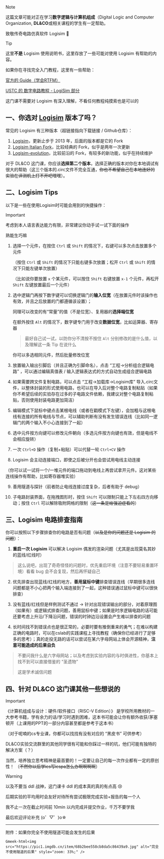 >[!NOTE]
> 这篇文章可能对正在学习**数字逻辑与计算机组成**（Digital Logic and Computer Organization, **DL&CO**或相关课程的学生有一定帮助。
>
> 致敬传奇电路仿真软件 Logisim 🫡

> [!TIP]
>
> 这里**不是** Logisim 使用说明书，这里存放了一些可能对使用 Logisim 有帮助的内容。
>
> 如果你在寻找完全入门教程，这里有一些帮助：
>
> [官方的 Guide（学会RTFM）](https://cburch.com/logisim/docs/2.7/en/html/guide/index.html)
>
> [USTC 的 数字电路教程 - LogiSim 部分](https://vlab.ustc.edu.cn/guide/doc_logisim.html)
>
> 这门课不需要对 Logisim 有深入理解，不看任何教程纯摸索也是可以的



## 一、你选对 [Logisim](https://sourceforge.net/projects/circuit/) 版本了吗？

常见的 Logisim 有三种版本（超链接指向下载链接 / Github仓库）：

1. [Logisim](https://sourceforge.net/projects/circuit/)，更新止步于 2013 年，后面的版本都是它的 Fork
2. [Logisim Italian Fork](https://sourceforge.net/projects/logisimit/)，比较经典的 Fork，似乎是两年一次更新
3. [Logisim-evolution](https://github.com/logisim-evolution/logisim-evolution)，比较前沿的 Fork，有较多的新功能，似乎在持续维护

对于 DL&CO 这门课，你应该**选择第二个版本**，选择正确的版本对你在本地调试有很大的帮助（这三个版本的.circ文件不完全互通，~~你也不希望自己在本地连好的实验在评测机上打不开吧嘿嘿~~）。



## 二、Logisim Tips

以下是一些在使用Logisim时可能会用到的快捷操作：

> [!IMPORTANT]
>
> 考虑到本人语言表达能力有限，非常建议你动手试一试下面的操作
>
> 熟能生巧嘛

1. 选择一个元件，在按住 `Ctrl` 或 `Shift` 的情况下，右键可以多次点击放置多个元件

   （按住 `Ctrl` 或 `Shift` 的情况下只能右键多次放置；松开 `Ctrl` 或 `Shift` 的情况下只能左键单次放置）

   （比如说你要放置 `x` 个某元件，可以按住 `Shift` 右键放置 `x-1` 个元件，再松开 `Shift` 左键放置最后一个元件）



2. 选中逻辑门再按下数字键可以切换逻辑门的**输入位宽**（在放置元件时该操作也有效，并且之后放置的门都遵循该设置）；

   同理可以改变的有“常量”的值（不是位宽）、复用器的**选择端位宽**

   在额外按住 `Alt` 的情况下，数字键专门用于改变**数据位宽**，比如运算器、寄存器

   > 最好自己试一试，以防你分不清按不按住 `Alt` 分别修改的是什么值，以及理解这一条 Tip 在说什么

   你可以多选相同元件，然后批量修改位宽

   

3. 放置输入输出引脚后（并且正确为引脚命名），点击 “工程→分析组合逻辑电路” ，可以通过编辑真值表 / 输入逻辑表达式的方式自动生成组合逻辑电路



4. 如果需要跨文件复制电路，可以点击 “工程→加载库→Logisim库” 导入.circ文件，以整体封装的形式使用电路，也可以在导入后对整个电路复制粘贴（如果你不希望后续的实验存在过多的子电路文件依赖，我建议对整个电路复制粘贴，否则使用封装电路更加简洁）



5. 编辑模式下鼠标中键点击某根电线（或者在戳模式下左键），会加粗与这根电线有连接的所有电线与节点，可以辅助判断有没有发生错误连线（比如同一逻辑门的两个输入不小心连接到了一起）



6. 选中元件按方向键可以修改元件朝向（多选元件按方向键也有效，但是电线不会相应旋转）



7. 一次 `Ctrl+D` 操作（复制+粘贴）可以代替一轮 `Ctrl+CV` 操作



8. Logisim 会主动连接端口，即使之后被分开也会尝试用电线主动连接

（你可以试一试将一个/一堆元件的端口拖动到电线上再尝试拿开元件。这对某些连线操作有帮助，比如寄存器堆实验）



9. 善用隧道与探针（前者防止电线连接过度复杂，后者有助于 debug）



10. 子电路封装界面，在拖拽图形时，按住 `Shift` 可以限制只能上下左右四方向移动；按住 `Ctrl` 可以解除吸附网格的限制（~~这一条是给强迫症看的~~）



## 三、Logisim 电路排查指南

你可以按照以下步骤排查你的电路是否有问题（~~以及是你的问题还是 Logisim 的问题~~）：

1. **重启一次 Logisim** 可以解决 Logisim 偶发的渲染问题（尤其是出现莫名其妙的蓝线/红线时）

> 这么说吧，出现了奇奇怪怪的问题时，优先重启环境（注意不要轻易重置环境）看看 bug 会不会复现，然后再怀疑自己

2. 优先排查出现蓝线/红线的地方，**善用鼠标中键**排查错误连线（早期很多连线问题都是不小心把两个输入端连接到了一起，这种错误通过鼠标中键可以很快排查）

3. 没有蓝线/红线但是样例测试不通过 → 针对出现错误输出的部分，对着原理图（如果有）或逻辑式排查问题，善用鼠标中键；如果是时序逻辑电路的话可能还要考虑上升沿/下降沿问题，错误的时钟边沿设置会产生难以排查的问题

4. 长时间找不到错误点也是很正常的，必要时要有推倒重来的勇气；在难以构建正确的电路时，可以在cslab的实践课程上寻找教程（确保你已经进行了足够多的思考）；真的走投无路的话可以尝试在某六字母网站上体会开源精神，**注意可能造成的后果自负**

> 不要问我什么是六字母网站；以及考虑到实验内容的与时俱进性，你基本上找不到可以直接借鉴的 “圣遗物” 
>
> 这是学术诚信问题



## 四、针对 DL&CO 这门课其他一些想说的

> [!IMPORTANT]
> 《计算机组成与设计：硬件/软件接口（RISC-V Edition）》 是学校所用教材的一大参考书籍，学有余力的话/学习时遇到困难，这本书可能会让你有额外收获/茅塞顿开（上课用的PPT的一部分内容甚至都是参考于这本书）
>
> （对于呢喃的cs专业课，你都可以找找有没有对应的 “黑皮书” 可供参考）

DL&CO实验交流群里的其他同学很有可能和你踩过一样的坑，他们可能有独特的解决方案（？）

当然，培养独立思考精神是最首要的！一定要让自己的每一次作业都有一定的原创性！
（~~不然你以后学ics写icspa怎么办啊啊啊啊~~）

> [!warning]
>
> 以及不要当 ddl 战神，这门课卡 ddl 的成本真的真的有点高 😢 
>
> 后期实验的平均用时会友好对待所有尝试极限完成实验+报告的每一个人
>
> 我不止一次在截止时间前 10min 以内完成并提交作业，千万不要学我

最后欢迎评论补充 (o゜▽゜)o☆

---

附件：如果你完全不使用隧道可能会发生的后果

`Gmeek-html<img src="https://pic1.imgdb.cn/item/68b2bee558cb8da5c86439a9.jpg" alt="完全不使用隧道的后果" style="zoom: 33%;" />`

